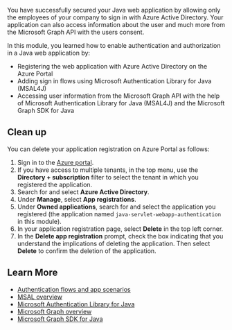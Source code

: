 <!--

See here for general guidance on summary units: https://review.docs.microsoft.com/en-us/learn-docs/docs/id-guidance-module-summary-unit?branch=master

The final unit of a module must follow the above guidance, and be named "Summary".

Modules that use the sandbox should usually contain the following include in the summary unit:
[!include[](../../../includes/azure-sandbox-cleanup.md)]

Summary units often contain a subsection called "Learn more" or "Further reading", with a bulleted list of appropriate external links

-->

You have successfully secured your Java web application by allowing only the employees of your company to sign in with Azure Active Directory. Your application can also access information about the user and much more from the Microsoft Graph API with the users consent.

 In this module, you learned how to enable authentication and authorization in a Java web application by:

- Registering the web application with Azure Active Directory on the Azure Portal
- Adding sign in flows using Microsoft Authentication Library for Java (MSAL4J)
- Accessing user information from the Microsoft Graph API with the help of Microsoft Authentication Library for Java (MSAL4J) and the Microsoft Graph SDK for Java

## Clean up

You can delete your application registration on Azure Portal as follows:

1. Sign in to the [Azure portal](https://portal.azure.com/).
1. If you have access to multiple tenants, in the top menu, use the **Directory + subscription** filter to select the tenant in which you registered the application.
1. Search for and select **Azure Active Directory**.
1. Under **Manage**, select **App registrations**.
1. Under **Owned applications**, search for and select the application you registered (the application named `java-servlet-webapp-authentication` in this module).
1. In your application registration page, select **Delete** in the top left corner.
1. In the **Delete app registration** prompt, check the box indicating that you understand the implications of deleting the application. Then select **Delete** to confirm the deletion of the application.

## Learn More

- [Authentication flows and app scenarios](https://docs.microsoft.com/azure/active-directory/develop/authentication-flows-app-scenarios)
- [MSAL overview](https://docs.microsoft.com/azure/active-directory/develop/msal-overview)
- [Microsoft Authentication Library for Java](https://github.com/AzureAD/microsoft-authentication-library-for-java)
- [Microsoft Graph overview](https://docs.microsoft.com/graph/overview)
- [Microsoft Graph SDK for Java](https://github.com/microsoftgraph/msgraph-sdk-java)

